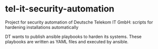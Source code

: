 # tel-it-security-automation
Project for security automation of Deutsche Telekom IT GmbH: 
scripts for hardening installations automatically

DT wants to publish ansible playbooks to harden its systems.
These playbooks are written as YAML files and executed by ansible.

